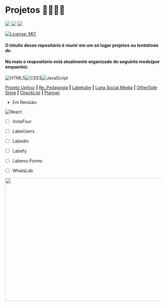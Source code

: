 # Projetos 🚧🚧🚧🚧
<img src="https://img.shields.io/github/languages/count/Pereira-Araujo/Projetos?style=flat-square"/> <img src="https://img.shields.io/github/last-commit/Pereira-Araujo/Projetos?style=flat-square"/> <img src="https://img.shields.io/github/commit-activity/m/Pereira-Araujo/Projetos?style=flat-square"/>
<br/>

[![License: MIT](https://img.shields.io/badge/License-MIT-yellow.svg)](https://opensource.org/licenses/MIT)

#### O intuito desse repositório é reunir em um só lugar projetos ou *tentativas de*.

#### No mais o respositório está atualmente organizado do seguinte modo(por enquanto):


<img alt="HTML5" src="https://img.shields.io/badge/html5%20-%23E34F26.svg?&style=for-the-badge&logo=html5&logoColor=white"/><img alt="CSS3" src="https://img.shields.io/badge/css3%20-%231572B6.svg?&style=for-the-badge&logo=css3&logoColor=white"/><img alt="JavaScript" src="https://img.shields.io/badge/javascript%20-%23323330.svg?&style=for-the-badge&logo=javascript&logoColor=%23F7DF1E"/>

 [Projeto Upfour](https://github.com/Pereira-Araujo/Projetos/tree/main/Projetos_Vanilla/projetoUpfour) **|** [Re_Pedagogia](https://github.com/Pereira-Araujo/Projetos/tree/main/Projetos_Vanilla/Re_Pedagogia) **|** [Labetube](https://github.com/Pereira-Araujo/Projetos/tree/main/Projetos_Vanilla/Labetube) **|** 
[Luna Social Media](https://github.com/Pereira-Araujo/Projetos/tree/main/Projetos_Vanilla/LunaSocialMedia) **|**  [OtherSide Store](https://github.com/Pereira-Araujo/Projetos/tree/main/Projetos_Vanilla/OtherSide_Store) **|** [CheckList](https://github.com/Pereira-Araujo/Projetos/tree/main/Projetos_Vanilla/CheckList) **|** [Planner](https://github.com/Pereira-Araujo/Projetos/tree/main/Projetos_Vanilla/planner)

- Em Revisão:


<img alt="React" src="https://img.shields.io/badge/react%20-%2320232a.svg?&style=for-the-badge&logo=react&logoColor=%2361DAFB"/>

 - [ ] InstaFour
 - [ ] LabeUsers
 - [ ] Labedin
 - [ ] Labefy
 - [ ] Labenu-Forms
 - [ ] WhatsLab
 

<img width=600 height=400 src="https://codinginfinite.com/wp-content/uploads/2019/05/maxresdefault-1.jpg">


